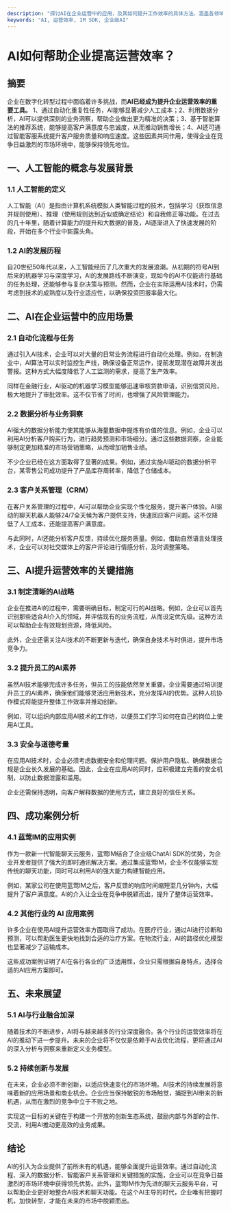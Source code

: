 ```yaml
---
description: "探讨AI在企业运营中的应用，及其如何提升工作效率的具体方法，涵盖各领域的实例和最佳实践。"
keywords: "AI, 运营效率, IM SDK, 企业级AI"
---
```

# AI如何帮助企业提高运营效率？

## 摘要

企业在数字化转型过程中面临着许多挑战，而**AI已经成为提升企业运营效率的重要工具。** 1、通过自动化重复性任务，AI能够显著减少人工成本；2、利用数据分析，AI可以提供深刻的业务洞察，帮助企业做出更为精准的决策；3、基于智能算法的推荐系统，能够提高客户满意度与忠诚度，从而推动销售增长；4、AI还可通过智能客服系统提升客户服务质量和响应速度。这些因素共同作用，使得企业在竞争日益激烈的市场环境中，能够保持领先地位。

## 一、人工智能的概念与发展背景

### 1.1 人工智能的定义

人工智能（AI）是指由计算机系统模拟人类智能过程的技术，包括学习（获取信息并规则使用）、推理（使用规则达到近似或确定结论）和自我修正等功能。在过去的几十年里，随着计算能力的提升和大数据的普及，AI逐渐进入了快速发展的阶段，开始在多个行业中崭露头角。

### 1.2 AI的发展历程

自20世纪50年代以来，人工智能经历了几次重大的发展浪潮。从初期的符号AI到后来的机器学习与深度学习，AI的发展路线不断演变，现如今的AI不仅能进行基础的任务处理，还能够参与复杂决策与预测。然而，企业在实际运用AI技术时，仍需考虑到技术的成熟度以及行业适应性，以确保投资回报率最大化。

## 二、AI在企业运营中的应用场景

### 2.1 自动化流程与任务

通过引入AI技术，企业可以对大量的日常业务流程进行自动化处理。例如，在制造业中，AI算法可以实时监控生产线，确保设备正常运作，提前发现潜在故障并发出警报。这种方式大幅度降低了人工监测的需求，提高了生产效率。

同样在金融行业，AI驱动的机器学习模型能够迅速审核贷款申请，识别信贷风险，极大地提升了审批效率。这不仅节省了时间，也增强了风险管理能力。

### 2.2 数据分析与业务洞察

AI强大的数据分析能力使其能够从海量数据中提炼有价值的信息。例如，企业可以利用AI分析客户购买行为，进行趋势预测和市场细分。通过这些数据洞察，企业能够制定更加精准的市场营销策略，从而增加销售业绩。

不少企业已经在这方面取得了显著的成果。例如，通过实施AI驱动的数据分析平台，某零售公司成功提升了产品库存周转率，降低了仓储成本。

### 2.3 客户关系管理（CRM）

在客户关系管理的过程中，AI可以帮助企业实现个性化服务，提升客户体验。AI驱动的聊天机器人能够24/7全天候为客户提供支持，快速回应客户问题。这不仅降低了人工成本，还能提高客户满意度。

与此同时，AI还能分析客户反馈，持续优化服务质量。例如，借助自然语言处理技术，企业可以对社交媒体上的客户评论进行情感分析，及时调整策略。

## 三、AI提升运营效率的关键措施

### 3.1 制定清晰的AI战略

企业在推进AI的过程中，需要明确目标，制定可行的AI战略。例如，企业可以首先识别那些适合AI介入的领域，并评估现有的业务流程，从而设定优先级。这种方法可以帮助企业有效规划资源，降低风险。

此外，企业还需关注AI技术的不断更新与迭代，确保自身技术与时俱进，提升市场竞争力。

### 3.2 提升员工的AI素养

虽然AI技术能够完成许多任务，但员工的技能依然至关重要。企业需要通过培训提升员工的AI素养，确保他们能够灵活应用新技术，充分发挥AI的优势。这种人机协作模式将能提升整体工作效率并推动创新。

例如，可以组织内部应用AI技术的工作坊，以便员工们学习如何在自己的岗位上使用AI工具。

### 3.3 安全与道德考量

在应用AI技术时，企业必须考虑数据安全和伦理问题。保护用户隐私、确保数据合规是企业长久发展的基础。因此，企业在应用AI的同时，应积极建立完善的安全机制，以防止数据泄露和滥用。

企业还需保持透明，向客户解释数据的使用方式，建立良好的信任关系。

## 四、成功案例分析

### 4.1 蓝莺IM的应用实例

作为一款新一代智能聊天云服务，蓝莺IM结合了企业级ChatAI SDK的优势，为企业开发者提供了强大的即时通讯解决方案。通过集成蓝莺IM，企业不仅能够实现传统的聊天功能，同时可以利用AI的强大能力构建智能应用。

例如，某家公司在使用蓝莺IM之后，客户反馈的响应时间缩短至几分钟内，大幅提升了客户满意度。AI的介入让企业在竞争中脱颖而出，提升了整体运营效率。

### 4.2 其他行业的 AI 应用案例

许多企业在使用AI提升运营效率方面取得了成功。在医疗行业，通过AI进行诊断和预测，可以帮助医生更快地找到合适的治疗方案。在物流行业，AI的路径优化模型也显著减少了运输成本。

这些成功案例证明了AI在各行各业的广泛适用性，企业只需根据自身特点，选择合适的AI应用方案即可。

## 五、未来展望

### 5.1 AI与行业融合加深

随着技术的不断进步，AI将与越来越多的行业深度融合。各个行业的运营效率将在AI的推动下进一步提升。未来的企业将不仅仅是依赖于AI去优化流程，更将通过AI的深入分析与洞察来重新定义业务模型。

### 5.2 持续创新与发展

在未来，企业必须不断创新，以适应快速变化的市场环境。AI技术的持续发展将意味着新的应用场景和商业机会。企业应当保持敏锐的市场触觉，捕捉到AI带来的新机遇，从而在激烈的竞争中立于不败之地。

实现这一目标的关键在于构建一个开放的创新生态系统，鼓励内部与外部的合作、交流，利用AI推动更高效的业务成果。

## 结论

AI的引入为企业提供了前所未有的机遇，能够全面提升运营效率。通过自动化流程、深入的数据分析、智能客户关系管理和关键措施的实施，企业可以在竞争日益激烈的市场环境中获得领先优势。此外，蓝莺IM作为先进的聊天云服务平台，可以帮助企业更好地整合AI技术和聊天功能。在这个AI主导的时代，企业唯有把握时机，加快转型，才能在未来的市场中脱颖而出。
